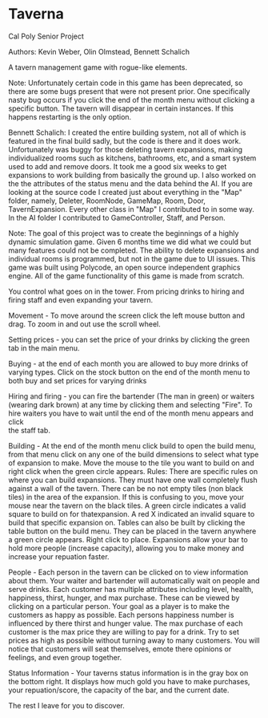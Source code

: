 Taverna
=======

Cal Poly Senior Project

Authors: Kevin Weber, Olin Olmstead, Bennett Schalich

A tavern management game with rogue-like elements.

Note: Unfortunately certain code in this game has been deprecated, so there 
   are some bugs present that were not present prior. One specifically nasty
   bug occurs if you click the end of the month menu without clicking a 
   specific button. The tavern will disappear in certain instances. 
   If this happens restarting is the only option.

Bennett Schalich: I created the entire building system, not all of
   which is featured in the final build sadly, but the code is there 
   and it does work. Unfortunately was buggy for those deleting tavern expansions, 
   making individualized rooms such as kitchens, bathrooms, etc, and a smart system 
   used to add and remove doors. It took me a good six weeks to get expansions to work 
   building from basically the ground up. I also worked on the the attributes of 
   the status menu and the data behind the AI. If you are looking at the source code
   I created just about everything in the "Map" folder, namely, Deleter, RoomNode, GameMap,
   Room, Door, TavernExpansion. Every other class in "Map" I contributed to in some way. 
   In the AI folder I contributed to GameController, Staff, and Person.


Note: The goal of this project was to create the beginnings 
   of a highly dynamic simulation game. Given 6 months time 
   we did what we could but many features could not be completed.
   The ability to delete expansions and individual rooms is programmed, 
   but not in the game due to UI issues. This game was built using Polycode, 
   an open source independent graphics engine. All of the game functionality 
   of this game is made from scratch.

You control what goes on in the tower. 
From pricing drinks to hiring and firing staff 
and even expanding your tavern. 

Movement - To move around the screen click the left mouse button and drag. 
   To zoom in and out use the scroll wheel.

Setting prices - you can set the price of your drinks by
   clicking the green tab in the main menu. 

Buying - at the end of each month you are allowed to buy more drinks
   of varying types. Click on the stock button on the end of the month 
   menu to both buy and set prices for varying drinks

Hiring and firing - you can fire the bartender (The man in green) or waiters 
   (wearing dark brown) at any time by clicking them and selecting "Fire". To
   hire waiters you have to wait until the end of the month menu appears and click  
   the staff tab. 

Building - At the end of the month menu click build to open the build menu, from that menu 
   click on any one of the build dimensions to select what type of expansion to make. Move the 
   mouse to the tile you want to build on and right click when the green circle appears. Rules: There are
   specific rules on where you can build expansions. They must have one wall completely flush against a wall of 
   the tavern. There can be no not empty tiles (non black tiles) in the area of the expansion. If this is 
   confusing to you, move your mouse near the tavern on the black tiles. A green circle indicates a valid 
   square to build on for thatexpansion. A red X indicated an invalid square to build that specific expansion 
   on. Tables can also be built by clicking the table button on the build menu. They can be placed in the 
   tavern anywhere a green circle appears. Right click to place. Expansions allow your bar to hold more people
   (increase capacity), allowing you to make money and increase your repuation faster.

People - Each person in the tavern can be clicked on to view information about them. Your waiter and bartender will automatically wait on people and serve drinks. Each customer has multiple attributes including level, health, happiness, thirst, hunger, and max purchase. These can be viewed by clicking on a particular person. Your goal as a player is to make the customers as happy as possible. Each persons happiness number is influenced by there thirst and hunger value. The max purchase of each customer is the max price they are willing to pay for a drink. Try to set prices as high as possible without turning away to many customers. 
    You will notice that customers will seat themselves, emote there opinions or feelings, and even group
    together.

Status Information - Your taverns status information is in the gray box on the bottom right. It displays how much gold you have to make purchases, your repuation/score, the capacity of the bar, and the current date.

The rest I leave for you to discover.

